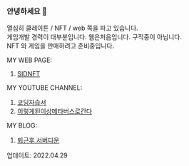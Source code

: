 ### 안녕하세요 👋

열심히 클레이튼 / NFT / web 쪽을 파고 있습니다.  
게임개발 경력이 대부분입니다. 웹은처음입니다. 구직중이 아닙니다.  
NFT 와 게임을 판매하려고 준비중입니다.  

MY WEB PAGE:
1. [SIDNFT](https://sidnft.com)

MY YOUTUBE CHANNEL:
1. [코딩자습서](https://www.youtube.com/channel/UCj8eNn2MxSUB1wf5y6FR1WQ)
2. [이렇게된이상메타버스로간다](https://www.youtube.com/channel/UC0cgLnazriprrSpdD4I05QQ)

MY BLOG:
1. [퇴근후 서버다운](https://serverdown.tistory.com/)




<!--
**GoToTheMetaverse/GoToTheMetaverse** is a ✨ _special_ ✨ repository because its `README.md` (this file) appears on your GitHub profile.

Here are some ideas to get you started:

- 🔭 I’m currently working on ...
- 🌱 I’m currently learning ...
- 👯 I’m looking to collaborate on ...
- 🤔 I’m looking for help with ...
- 💬 Ask me about ...
- 📫 How to reach me: ...
- 😄 Pronouns: ...
- ⚡ Fun fact: ...
-->


업데이트: 2022.04.29
